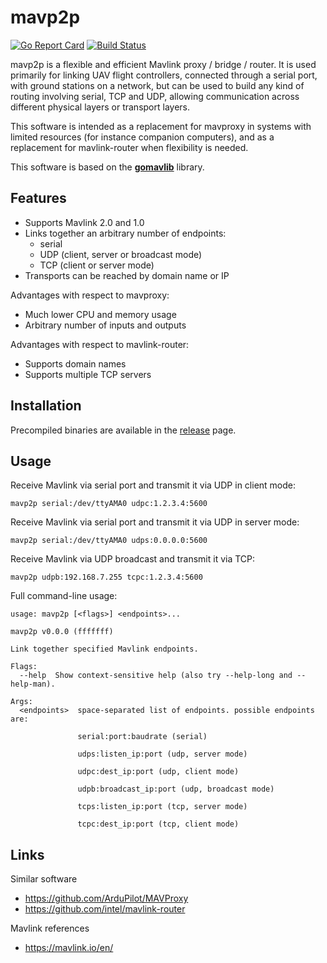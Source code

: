 
# mavp2p

[![Go Report Card](https://goreportcard.com/badge/github.com/gswly/mavp2p)](https://goreportcard.com/report/github.com/gswly/mavp2p)
[![Build Status](https://travis-ci.org/gswly/mavp2p.svg?branch=master)](https://travis-ci.org/gswly/mavp2p)

mavp2p is a flexible and efficient Mavlink proxy / bridge / router. It is used primarily for linking UAV flight controllers, connected through a serial port, with ground stations on a network, but can be used to build any kind of routing involving serial, TCP and UDP, allowing communication across different physical layers or transport layers.

This software is intended as a replacement for mavproxy in systems with limited resources (for instance companion computers), and as a replacement for mavlink-router when flexibility is needed.

This software is based on the [**gomavlib**](https://github.com/gswly/gomavlib) library.

## Features

* Supports Mavlink 2.0 and 1.0
* Links together an arbitrary number of endpoints:
  * serial
  * UDP (client, server or broadcast mode)
  * TCP (client or server mode)
* Transports can be reached by domain name or IP

Advantages with respect to mavproxy:
* Much lower CPU and memory usage
* Arbitrary number of inputs and outputs

Advantages with respect to mavlink-router:
* Supports domain names
* Supports multiple TCP servers

## Installation

Precompiled binaries are available in the [release](https://github.com/gswly/mavp2p/releases) page.

## Usage

Receive Mavlink via serial port and transmit it via UDP in client mode:
```
mavp2p serial:/dev/ttyAMA0 udpc:1.2.3.4:5600
```

Receive Mavlink via serial port and transmit it via UDP in server mode:
```
mavp2p serial:/dev/ttyAMA0 udps:0.0.0.0:5600
```

Receive Mavlink via UDP broadcast and transmit it via TCP:
```
mavp2p udpb:192.168.7.255 tcpc:1.2.3.4:5600
```

Full command-line usage:
```
usage: mavp2p [<flags>] <endpoints>...

mavp2p v0.0.0 (fffffff)

Link together specified Mavlink endpoints.

Flags:
  --help  Show context-sensitive help (also try --help-long and --help-man).

Args:
  <endpoints>  space-separated list of endpoints. possible endpoints are:

               serial:port:baudrate (serial)

               udps:listen_ip:port (udp, server mode)

               udpc:dest_ip:port (udp, client mode)

               udpb:broadcast_ip:port (udp, broadcast mode)

               tcps:listen_ip:port (tcp, server mode)

               tcpc:dest_ip:port (tcp, client mode)
```

## Links

Similar software
* https://github.com/ArduPilot/MAVProxy
* https://github.com/intel/mavlink-router

Mavlink references
* https://mavlink.io/en/
